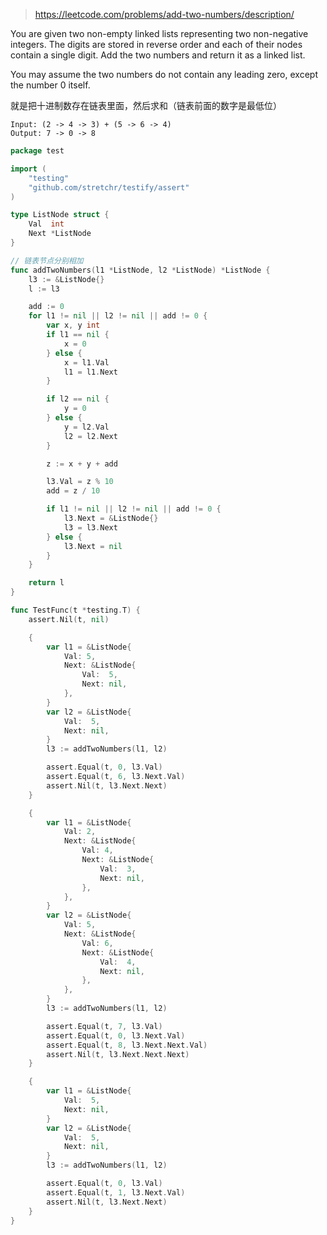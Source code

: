 > https://leetcode.com/problems/add-two-numbers/description/

You are given two non-empty linked lists representing two non-negative integers. The digits are stored in reverse order and each of their nodes contain a single digit. Add the two numbers and return it as a linked list.

You may assume the two numbers do not contain any leading zero, except the number 0 itself.

就是把十进制数存在链表里面，然后求和（链表前面的数字是最低位）

```
Input: (2 -> 4 -> 3) + (5 -> 6 -> 4)
Output: 7 -> 0 -> 8
```

```go
package test

import (
	"testing"
	"github.com/stretchr/testify/assert"
)

type ListNode struct {
	Val  int
	Next *ListNode
}

// 链表节点分别相加
func addTwoNumbers(l1 *ListNode, l2 *ListNode) *ListNode {
	l3 := &ListNode{}
	l := l3

	add := 0
	for l1 != nil || l2 != nil || add != 0 {
		var x, y int
		if l1 == nil {
			x = 0
		} else {
			x = l1.Val
			l1 = l1.Next
		}

		if l2 == nil {
			y = 0
		} else {
			y = l2.Val
			l2 = l2.Next
		}

		z := x + y + add

		l3.Val = z % 10
		add = z / 10

		if l1 != nil || l2 != nil || add != 0 {
			l3.Next = &ListNode{}
			l3 = l3.Next
		} else {
			l3.Next = nil
		}
	}

	return l
}

func TestFunc(t *testing.T) {
	assert.Nil(t, nil)

	{
		var l1 = &ListNode{
			Val: 5,
			Next: &ListNode{
				Val:  5,
				Next: nil,
			},
		}
		var l2 = &ListNode{
			Val:  5,
			Next: nil,
		}
		l3 := addTwoNumbers(l1, l2)

		assert.Equal(t, 0, l3.Val)
		assert.Equal(t, 6, l3.Next.Val)
		assert.Nil(t, l3.Next.Next)
	}

	{
		var l1 = &ListNode{
			Val: 2,
			Next: &ListNode{
				Val: 4,
				Next: &ListNode{
					Val:  3,
					Next: nil,
				},
			},
		}
		var l2 = &ListNode{
			Val: 5,
			Next: &ListNode{
				Val: 6,
				Next: &ListNode{
					Val:  4,
					Next: nil,
				},
			},
		}
		l3 := addTwoNumbers(l1, l2)

		assert.Equal(t, 7, l3.Val)
		assert.Equal(t, 0, l3.Next.Val)
		assert.Equal(t, 8, l3.Next.Next.Val)
		assert.Nil(t, l3.Next.Next.Next)
	}

	{
		var l1 = &ListNode{
			Val:  5,
			Next: nil,
		}
		var l2 = &ListNode{
			Val:  5,
			Next: nil,
		}
		l3 := addTwoNumbers(l1, l2)

		assert.Equal(t, 0, l3.Val)
		assert.Equal(t, 1, l3.Next.Val)
		assert.Nil(t, l3.Next.Next)
	}
}
```
